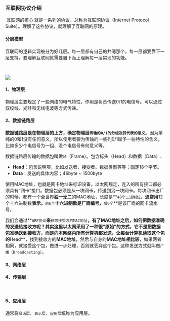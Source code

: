 ### 互联网协议介绍

​		互联网的核心 就是一系列的协议，总称为互联网协议（Internet Protocol Suite）。理解了这些协议，就理解了互联网的原理。

#### 分层模型

​	互联网的逻辑实现被分为好几层。每一层都有自己的共嗯那个，每一层都要靠下一层支持。要理解互联网就需要自下而上理解每一层实现的功能。

​		

![](https://cdn.jsdelivr.net/gh/ZGuangJie/GoPicture/golang/202406102339656.png)

#### 1、物理层

​		物理层主要规定了一些网络的电气特性，作用是负责传送0/1的电信号。可以通过双绞线、光纤和无线电波等方式传递。



#### 2、数据链路层

​		**数据链路层是在物理层的上方，确定物理层`传输的0/1的分组及其代表的意义`**。因为单纯的0和1没有任何意义，所以使用者要为传输的一些列0/1赋予一些特性的含义，比如多少个电信号为一组、没个电信号有何意义等。

​		数据链路层传输的数据包叫做`帧`（Frame）。包含标头（Head）和数据（Data）.

- **Head**：包含说明项，比如发送者、接受者、数据类型等等；固定18个字节。
- **Data**：发送的具体内容；46byte ~ 1500byte

​		使用MAC地址，也就是网卡地址来标识设备。以太网规定，连入的所有接口都必须具有“网卡”接口。数据包必须是从一块网卡，传送到另一块网卡。每块网卡出厂的时候，都有一个全世界**独一无二**的MAC地址，长度是**`48个二进制位`**，通常用**12个十六进制数**表示。**`前6个`**十六进制数是厂商编号，**`后6个`**是该厂商的网卡流水号。

​		我们会通过**`ARP协议`**来**`获取接受方的MAC地址`**，有了MAC地址之后，如何把数据准确的发送给接收方呢？其实这里以太网采用了一种很”原始”的方式，它不是把数据包准确送到接收方，而是向本网络内所有计算机都发送，让每台计算机读取这个包的**Head**，找到接收方的**MAC地址**，然后与自身的**MAC地址相比较**，如果两者相同，就接受这个包，做进一步处理，否则就丢弃这个包。这种发送方式就叫做`广播（broadcasting）`。

#### 3、网络层



#### 4、传输层

​		

#### 5、应用层

​		通常将`会话层`、`表示层`、`应用层`统称为应用层。


